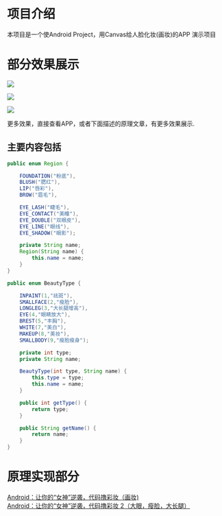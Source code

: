 # 项目介绍  

本项目是一个使Android Project，用Canvas给人脸化妆(画妆)的APP 演示项目

# 部分效果展示

![](https://user-gold-cdn.xitu.io/2019/8/9/16c743bb13f971b9?w=456&h=494&f=png&s=292505)   

![](https://user-gold-cdn.xitu.io/2019/8/26/16ccc98a45420279?w=640&h=960&f=gif&s=1226488)  

![](https://user-gold-cdn.xitu.io/2019/8/23/16cbed58a8b2a665?w=478&h=682&f=png&s=348487)   

更多效果，直接查看APP，或者下面描述的原理文章，有更多效果展示.

## 主要内容包括

```java
public enum Region {

    FOUNDATION("粉底"),
    BLUSH("腮红"),
    LIP("唇彩"),
    BROW("眉毛"),

    EYE_LASH("睫毛"),
    EYE_CONTACT("美瞳"),
    EYE_DOUBLE("双眼皮"),
    EYE_LINE("眼线"),
    EYE_SHADOW("眼影");

    private String name;
    Region(String name) {
        this.name = name;
    }
}

public enum BeautyType {

    INPAINT(1,"祛斑"),
    SMALLFACE(2,"瘦脸"),
    LONGLEG(3,"大长腿增高"),
    EYE(4,"眼睛放大"),
    BREST(5,"丰胸"),
    WHITE(7,"美白"),
    MAKEUP(8,"美妆"),
    SMALLBODY(9,"瘦脸瘦身");

    private int type;
    private String name;

    BeautyType(int type, String name) {
        this.type = type;
        this.name = name;
    }

    public int getType() {
        return type;
    }

    public String getName() {
        return name;
    }
}
```

# 原理实现部分

[Android：让你的“女神”逆袭，代码撸彩妆（画妆)]()  
[Android：让你的“女神”逆袭，代码撸彩妆 2（大眼，瘦脸，大长腿）]()

